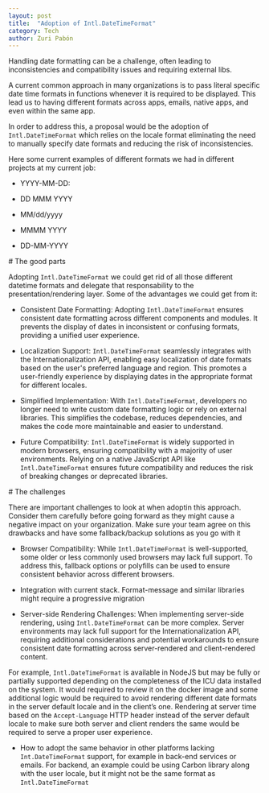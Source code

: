 ```yaml
---
layout: post
title:  "Adoption of Intl.DateTimeFormat"
category: Tech
author: Zuri Pabón
---
```


Handling date formatting can be a challenge, often leading to inconsistencies and compatibility issues and requiring external libs. 

A current common approach in many organizations is to pass literal specific date time formats in functions whenever it is required to be displayed. This lead us to having different formats across apps, emails, native apps, and even within the same app. 

In order to address this, a proposal would be the adoption of `Intl.DateTimeFormat` which relies on the locale format eliminating the need to manually specify date formats and reducing the risk of inconsistencies.

Here some current examples of different formats we had in different projects at my current job:

* YYYY-MM-DD:

* DD MMM YYYY

* MM/dd/yyyy

* MMMM YYYY

* DD-MM-YYYY


# The good parts

Adopting `Intl.DateTimeFormat` we could get rid of all those different datetime formats and delegate that responsability to the presentation/rendering layer. Some of the advantages we could get from it:

* Consistent Date Formatting: Adopting `Intl.DateTimeFormat` ensures consistent date formatting across different components and modules. It prevents the display of dates in inconsistent or confusing formats, providing a unified user experience.

* Localization Support: `Intl.DateTimeFormat` seamlessly integrates with the Internationalization API, enabling easy localization of date formats based on the user's preferred language and region. This promotes a user-friendly experience by displaying dates in the appropriate format for different locales.

* Simplified Implementation: With `Intl.DateTimeFormat`, developers no longer need to write custom date formatting logic or rely on external libraries. This simplifies the codebase, reduces dependencies, and makes the code more maintainable and easier to understand.

* Future Compatibility: `Intl.DateTimeFormat` is widely supported in modern browsers, ensuring compatibility with a majority of user environments. Relying on a native JavaScript API like `Intl.DateTimeFormat` ensures future compatibility and reduces the risk of breaking changes or deprecated libraries.

# The challenges

There are important challenges to look at when adoptin this approach. Consider them carefully before going forward as they might cause a negative impact on your organization. Make sure your team agree on this drawbacks and have some fallback/backup solutions as you go with it

* Browser Compatibility: While `Intl.DateTimeFormat` is well-supported, some older or less commonly used browsers may lack full support. To address this, fallback options or polyfills can be used to ensure consistent behavior across different browsers.

* Integration with current stack. Format-message and similar libraries might require a progressive migration

* Server-side Rendering Challenges: When implementing server-side rendering, using `Intl.DateTimeFormat` can be more complex. Server environments may lack full support for the Internationalization API, requiring additional considerations and potential workarounds to ensure consistent date formatting across server-rendered and client-rendered content.

For example, `Intl.DateTimeFormat` is available in NodeJS but may be fully or partially supported depending on the completeness of the ICU data installed on the system. It would required to review it on the docker image and some additional logic would be required to avoid rendering different date formats in the server default locale and in the client’s one. Rendering at server time based on the `Accept-Language` HTTP header instead of the server default locale to make sure both server and client renders the same would be required to serve a proper user experience.

* How to adopt the same behavior in other platforms lacking `Int.DateTimeFormat` support, for example in back-end services or emails. For backend, an example could be using Carbon library along with the user locale, but it might not be the same format as `Intl.DateTimeFormat`

